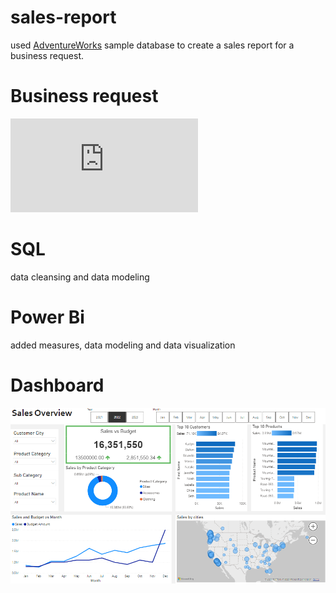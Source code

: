 ﻿# sales-report
   used [AdventureWorks](https://learn.microsoft.com/en-us/sql/samples/adventureworks-install-configure?view=sql-server-ver15&tabs=ssms) sample database to create a sales report for a 
   business request.
 # Business request
   ![Business request overview](https://github.com/kapillohanii/sales-report/blob/main/Business%20Demand%20Overview%20%26%20User%20Stories%20.pdf)
 # SQL
   data cleansing and data modeling
 # Power Bi
   added measures, data modeling and data visualization
# Dashboard
![Dashboard](https://github.com/kapillohanii/sales-report/blob/main/Dashboard.png)
